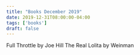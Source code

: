 ```yaml
---
title: "Books December 2019"
date: 2019-12-31T08:00:00-04:00
tags: ['books']
draft: false
---
```


Full Throttle by Joe Hill
The Real Lolita by Weinman






